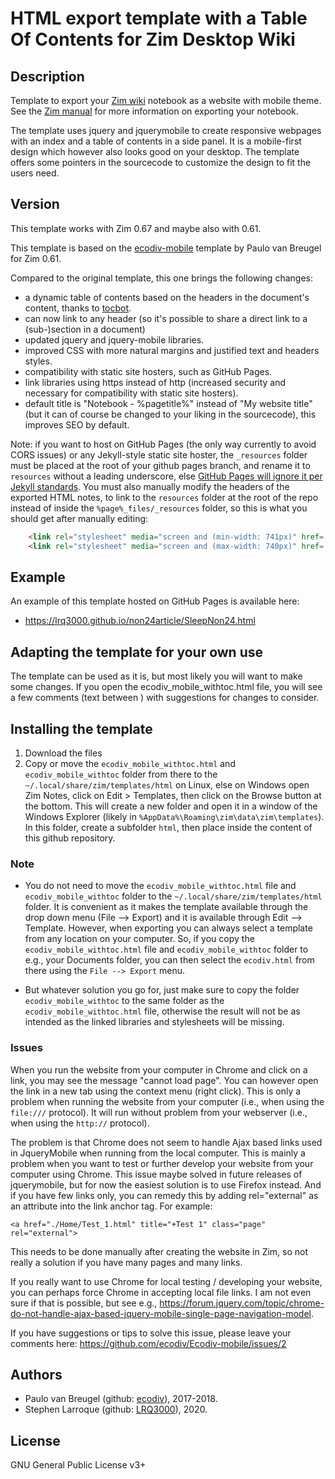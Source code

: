 HTML export template with a Table Of Contents for Zim Desktop Wiki
=============================================================

## Description
Template to export your [Zim wiki](http://www.zim-wiki.org/) notebook as a website with mobile theme. See the [Zim manual](http://zim-wiki.org/manual/Help/Export.html) for more information on exporting your notebook. 

The template uses jquery and jquerymobile to create responsive webpages with an index and a table of contents in a side panel. It is a mobile-first design which however also looks good on your desktop. The template offers some pointers in the sourcecode to customize the design to fit the users need.  

## Version
This template works with Zim 0.67 and maybe also with 0.61.

This template is based on the [ecodiv-mobile](https://github.com/ecodiv/ZIM-templates/tree/master/Ecodiv-mobile) template by Paulo van Breugel for Zim 0.61.

Compared to the original template, this one brings the following changes:
* a dynamic table of contents based on the headers in the document's content, thanks to [tocbot](https://tscanlin.github.io/tocbot/).
* can now link to any header (so it's possible to share a direct link to a (sub-)section in a document)
* updated jquery and jquery-mobile libraries.
* improved CSS with more natural margins and justified text and headers styles.
* compatibility with static site hosters, such as GitHub Pages.
* link libraries using https instead of http (increased security and necessary for compatibility with static site hosters).
* default title is "Notebook - %pagetitle%" instead of "My website title" (but it can of course be changed to your liking in the sourcecode), this improves SEO by default.

Note: if you want to host on GitHub Pages (the only way currently to avoid CORS issues) or any Jekyll-style static site hoster, the `_resources` folder must be placed at the root of your github pages branch, and rename it to `resources` without a leading underscore, else [GitHub Pages will ignore it per Jekyll standards](https://help.github.com/en/github/working-with-github-pages/about-github-pages-and-jekyll). You must also manually modify the headers of the exported HTML notes, to link to the `resources` folder at the root of the repo instead of inside the `%page%_files/_resources` folder, so this is what you should get after manually editing:

```html
    <link rel="stylesheet" media="screen and (min-width: 741px)" href=./resources/style.css>
    <link rel="stylesheet" media="screen and (max-width: 740px)" href=./resources/style_mobile.css>
```

## Example
An example of this template hosted on GitHub Pages is available here:
* https://lrq3000.github.io/non24article/SleepNon24.html

## Adapting the template for your own use
The template can be used as it is, but most likely you will want to make some changes. If you open the ecodiv_mobile_withtoc.html file, you will see a few comments (text between <!--  -->) with suggestions for changes to consider.

## Installing the template

1. Download the files 
2. Copy or move the `ecodiv_mobile_withtoc.html` and `ecodiv_mobile_withtoc` folder from there to the `~/.local/share/zim/templates/html` on Linux, else on Windows open Zim Notes, click on Edit > Templates, then click on the Browse button at the bottom. This will create a new folder and open it in a window of the Windows Explorer (likely in `%AppData%\Roaming\zim\data\zim\templates`). In this folder, create a subfolder `html`, then place inside the content of this github repository.

### Note
* You do not need to move the `ecodiv_mobile_withtoc.html` file and `ecodiv_mobile_withtoc` folder to the `~/.local/share/zim/templates/html` folder. It is convenient as it makes the template available through the drop down menu (File --> Export) and it is available through Edit --> Template. However, when exporting you can always select a template from any location on your computer. So, if you copy the `ecodiv_mobile_withtoc.html` file and `ecodiv_mobile_withtoc` folder to e.g., your Documents folder, you can then select the `ecodiv.html` from there using the `File --> Export` menu.

* But whatever solution you go for, just make sure to copy the folder `ecodiv_mobile_withtoc` to the same folder as the `ecodiv_mobile_withtoc.html` file, otherwise the result will not be as intended as the linked libraries and stylesheets will be missing.

### Issues
When you run the website from your computer in Chrome and click on a link, you may see the message "cannot load page". You can however open the link in a new tab using the context menu (right click). This is only a problem when running the website from your computer (i.e., when using the `file:///` protocol). It will run without problem from your webserver (i.e., when using the `http://` protocol).

The problem is that Chrome does not seem to handle Ajax based links used in JqueryMobile when running from the local computer. This is mainly a problem when you want to test or further develop your website from your computer using Chrome. 
This issue maybe solved in future releases of jquerymobile, but for now the easiest solution is to use Firefox instead. And if you have few links only, you can remedy this by adding rel="external" as an attribute into the link anchor tag. For example:

```<a href="./Home/Test_1.html" title="+Test 1" class="page" rel="external">```

This needs to be done manually after creating the website in Zim, so not really a solution if you have many pages and many links.

If you really want to use Chrome for local testing / developing your website, you can perhaps force Chrome in accepting local file links. I am not even sure if that is possible, but see e.g., https://forum.jquery.com/topic/chrome-do-not-handle-ajax-based-jquery-mobile-single-page-navigation-model.

If you have suggestions or tips to solve this issue, please leave your comments here: https://github.com/ecodiv/Ecodiv-mobile/issues/2

## Authors

* Paulo van Breugel (github: [ecodiv](https://github.com/ecodiv)), 2017-2018.
* Stephen Larroque (github: [LRQ3000](https://github.com/lrq3000)), 2020.

## License

GNU General Public License v3+

